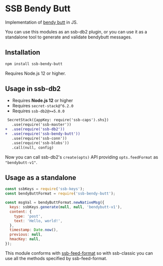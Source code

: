 <!--
SPDX-FileCopyrightText: 2021 Anders Rune Jensen

SPDX-License-Identifier: CC0-1.0
-->

# SSB Bendy Butt

Implementation of [bendy butt] in JS.

You can use this modules as an ssb-db2 plugin, or you can use it as a standalone tool to generate and validate bendybutt messages.

## Installation

```bash
npm install ssb-bendy-butt
```

Requires Node.js 12 or higher.

## Usage in ssb-db2

- Requires **Node.js 12** or higher
- Requires `secret-stack@^6.2.0`
- Requires `ssb-db2@>=5.0.0`

```diff
 SecretStack({appKey: require('ssb-caps').shs})
   .use(require('ssb-master'))
+  .use(require('ssb-db2'))
+  .use(require('ssb-bendy-butt'))
   .use(require('ssb-conn'))
   .use(require('ssb-blobs'))
   .call(null, config)
```

Now you can call ssb-db2's `create(opts)` API providing `opts.feedFormat` as `"bendybutt-v1"`.

## Usage as a standalone

```js
const ssbKeys = require('ssb-keys');
const bendyButtFormat = require('ssb-bendy-butt');

const msgVal = bendyButtFormat.newNativeMsg({
  keys: ssbKeys.generate(null, null, 'bendybutt-v1'),
  content: {
    type: 'post',
    text: 'Hello, world!',
  },
  timestamp: Date.now(),
  previous: null,
  hmacKey: null,
});
```

This module conforms with [ssb-feed-format](https://github.com/ssbc/ssb-feed-format) so with ssb-classic you can use all the methods specified by ssb-feed-format.

[bendy butt]: https://github.com/ssb-ngi-pointer/bendy-butt-spec
